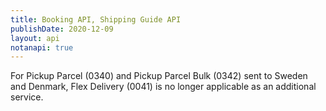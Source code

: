 ```yaml
---
title: Booking API, Shipping Guide API
publishDate: 2020-12-09
layout: api
notanapi: true
---
```


For Pickup Parcel (0340) and Pickup Parcel Bulk (0342) sent to Sweden and
Denmark, Flex Delivery (0041) is no longer applicable as an additional service.
